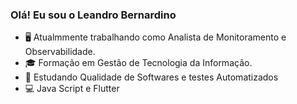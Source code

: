 ###  Olá! Eu sou o Leandro Bernardino

- 🖥️   Atualmmente trabalhando como Analista de Monitoramento e Observabilidade.
-  🎓   Formação em Gestão de Tecnologia da Informação.
- 🤖  Estudando Qualidade de Softwares e testes Automatizados
- 💻  Java Script e Flutter

